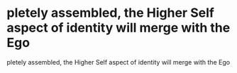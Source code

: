 # pletely assembled, the Higher Self aspect of identity will merge with the Ego

pletely assembled, the Higher Self aspect of identity will merge with the Ego